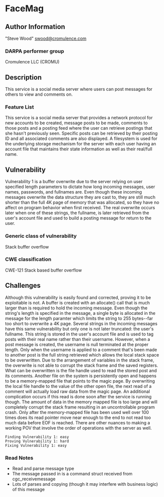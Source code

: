 # FaceMag

## Author Information

"Steve Wood" <swood@cromulence.com>

### DARPA performer group
Cromulence LLC (CROMU)

## Description

This service is a social media server where users can post messages for others to view and comments on.

### Feature List
This service is a social media server that provides a network protocol for new accounts to be created, message posts to be made, comments to those posts and a posting feed where the user can retrieve postings that she hasn't previously seen.  Specific posts can be retrieved by their posting ID and all associated comments are also displayed.  A filesystem is used for the underlying storage mechanism for the server with each user having an account file that maintains their state information as well as their real/full name.


## Vulnerability
Vulnerability 1 is a buffer overwrite due to the server relying on user specified length parameters to dictate how long incoming messages, user names, passwords, and fullnames are.  Even though these incoming messages overwrite the data structure they are cast to, they are still much shorter than the full 4K page of memory that was allocated, so they have no affect on program behavior when first received.  The real overwrite occurs later when one of these strings, the fullname, is later retrieved from the user's account file and used to build a posting message for return to the user.

### Generic class of vulnerability
Stack buffer overflow

### CWE classification
CWE-121 Stack based buffer overflow

## Challenges
Although this vulnerability is easily found and corrected, proving it to be exploitable is not.  A buffer is created with an allocate() call that is much larger than is required to hold the incoming message.  Even though the string's length is specified in the message, a single byte is allocated in the message for the length paramter which limits the string to 255 bytes--far too short to overwrite a 4K page.  Several strings in the incoming messages have this same vulnerability but only one is not later truncated:  the user's fullname.  This string is stored in the user's account file and is used to tag posts with their real name rather than their username.  However, when a post message is created, the username is null terminated at the proper length.  Only when the username is applied to a comment that's been made to another post is the full string retrieved which allows the local stack space to be overwritten.  Due to the arrangement of variables in the stack frame, the overwrite is not able to corrupt the stack frame and the saved registers.  What can be overwritten is the file handle used to read the stored post and its comments.  Another file on the system is persistently open and happens to be a memory-mapped file that points to the magic page.  By overwriting the local file handle to the value of the other open file, the next read of a comment will actually load raw data from the magic page.  An additional complication occurs if this read is done soon after the service is running though.  The amount of data in the memory mapped file is too large and will completely corrupt the stack frame resulting in an uncontrollable program crash.  Only after the memory-mapped file has been used well over 100 times does its read pointer move near enough to the end to not read too much data before EOF is reached.  There are other nuances to making a working POV that involve the order of operations with the server as well.

	Finding Vulnerability 1: easy
	Proving Vulnerability 1: hard
	Fixing Vulnerability 1: easy 


### Read Notes

* Read and parse message type
* The message passed in is a command struct received from cgc_receivemessage
* Lots of parses and copying (though it may interfere with business logic) of this
  message

